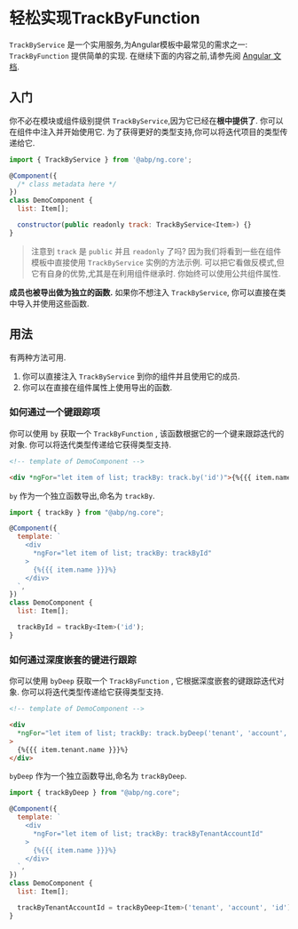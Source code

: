 # 轻松实现TrackByFunction

`TrackByService` 是一个实用服务,为Angular模板中最常见的需求之一: `TrackByFunction` 提供简单的实现. 在继续下面的内容之前,请参先阅 [Angular 文档](https://angular.io/guide/template-syntax#ngfor-with-trackby).

## 入门

你不必在模块或组件级别提供 `TrackByService`,因为它已经在**根中提供了**. 你可以在组件中注入并开始使用它. 为了获得更好的类型支持,你可以将迭代项目的类型传递给它.

```js
import { TrackByService } from '@abp/ng.core';

@Component({
  /* class metadata here */
})
class DemoComponent {
  list: Item[];

  constructor(public readonly track: TrackByService<Item>) {}
}
```

> 注意到 `track` 是 `public` 并且 `readonly` 了吗? 因为我们将看到一些在组件模板中直接使用 `TrackByService` 实例的方法示例. 可以把它看做反模式,但它有自身的优势,尤其是在利用组件继承时. 你始终可以使用公共组件属性.

**成员也被导出做为独立的函数.** 如果你不想注入 `TrackByService`, 你可以直接在类中导入并使用这些函数.

## 用法

有两种方法可用.

1. 你可以直接注入 `TrackByService` 到你的组件并且使用它的成员.
2. 你可以在直接在组件属性上使用导出的函数.

### 如何通过一个键跟踪项

你可以使用 `by` 获取一个 `TrackByFunction` , 该函数根据它的一个键来跟踪迭代的对象. 你可以将迭代类型传递给它获得类型支持.

```html
<!-- template of DemoComponent -->

<div *ngFor="let item of list; trackBy: track.by('id')">{%{{{ item.name }}}%}</div>
```

`by` 作为一个独立函数导出,命名为 `trackBy`.

```js
import { trackBy } from "@abp/ng.core";

@Component({
  template: `
    <div
      *ngFor="let item of list; trackBy: trackById"
    >
      {%{{{ item.name }}}%}
    </div>
  `,
})
class DemoComponent {
  list: Item[];

  trackById = trackBy<Item>('id');
}
```

### 如何通过深度嵌套的键进行跟踪

你可以使用 `byDeep` 获取一个 `TrackByFunction` , 它根据深度嵌套的键跟踪迭代对象. 你可以将迭代类型传递给它获得类型支持.


```html
<!-- template of DemoComponent -->

<div
  *ngFor="let item of list; trackBy: track.byDeep('tenant', 'account', 'id')"
>
  {%{{{ item.tenant.name }}}%}
</div>
```

`byDeep` 作为一个独立函数导出,命名为 `trackByDeep`.

```js
import { trackByDeep } from "@abp/ng.core";

@Component({
  template: `
    <div
      *ngFor="let item of list; trackBy: trackByTenantAccountId"
    >
      {%{{{ item.name }}}%}
    </div>
  `,
})
class DemoComponent {
  list: Item[];

  trackByTenantAccountId = trackByDeep<Item>('tenant', 'account', 'id');
}
```
